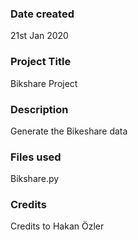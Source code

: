 ### Date created
21st Jan 2020

### Project Title
Bikshare Project

### Description
Generate the Bikeshare data

### Files used
Bikshare.py

### Credits
Credits to Hakan Özler

